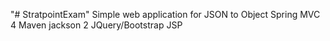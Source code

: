 "# StratpointExam" 
Simple web application for JSON to Object
Spring MVC 4
Maven
jackson 2
JQuery/Bootstrap
JSP


